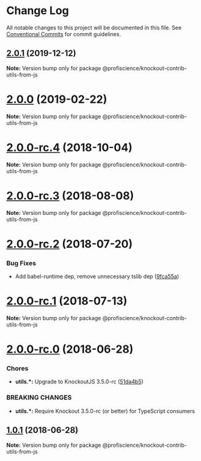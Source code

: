 # Change Log

All notable changes to this project will be documented in this file.
See [Conventional Commits](https://conventionalcommits.org) for commit guidelines.

## [2.0.1](https://github.com/Profiscience/knockout-contrib/compare/@profiscience/knockout-contrib-utils-from-js@2.0.0...@profiscience/knockout-contrib-utils-from-js@2.0.1) (2019-12-12)

**Note:** Version bump only for package @profiscience/knockout-contrib-utils-from-js





# [2.0.0](https://github.com/Profiscience/knockout-contrib/compare/@profiscience/knockout-contrib-utils-from-js@2.0.0-rc.4...@profiscience/knockout-contrib-utils-from-js@2.0.0) (2019-02-22)

**Note:** Version bump only for package @profiscience/knockout-contrib-utils-from-js

<a name="2.0.0-rc.4"></a>

# [2.0.0-rc.4](https://github.com/Profiscience/knockout-contrib/compare/@profiscience/knockout-contrib-utils-from-js@2.0.0-rc.3...@profiscience/knockout-contrib-utils-from-js@2.0.0-rc.4) (2018-10-04)

**Note:** Version bump only for package @profiscience/knockout-contrib-utils-from-js

<a name="2.0.0-rc.3"></a>

# [2.0.0-rc.3](https://github.com/Profiscience/knockout-contrib/compare/@profiscience/knockout-contrib-utils-from-js@2.0.0-rc.2...@profiscience/knockout-contrib-utils-from-js@2.0.0-rc.3) (2018-08-08)

**Note:** Version bump only for package @profiscience/knockout-contrib-utils-from-js

<a name="2.0.0-rc.2"></a>

# [2.0.0-rc.2](https://github.com/Profiscience/knockout-contrib/compare/@profiscience/knockout-contrib-utils-from-js@2.0.0-rc.1...@profiscience/knockout-contrib-utils-from-js@2.0.0-rc.2) (2018-07-20)

### Bug Fixes

- Add babel-runtime dep, remove unnecessary tslib dep ([9fca55a](https://github.com/Profiscience/knockout-contrib/commit/9fca55a))

<a name="2.0.0-rc.1"></a>

# [2.0.0-rc.1](https://github.com/Profiscience/knockout-contrib/compare/@profiscience/knockout-contrib-utils-from-js@2.0.0-rc.0...@profiscience/knockout-contrib-utils-from-js@2.0.0-rc.1) (2018-07-13)

**Note:** Version bump only for package @profiscience/knockout-contrib-utils-from-js

<a name="2.0.0-rc.0"></a>

# [2.0.0-rc.0](https://github.com/Profiscience/knockout-contrib/compare/@profiscience/knockout-contrib-utils-from-js@1.0.1...@profiscience/knockout-contrib-utils-from-js@2.0.0-rc.0) (2018-06-28)

### Chores

- **utils.\*:** Upgrade to KnockoutJS 3.5.0-rc ([51da4b5](https://github.com/Profiscience/knockout-contrib/commit/51da4b5))

### BREAKING CHANGES

- **utils.\*:** Require Knockout 3.5.0-rc (or better) for TypeScript consumers

<a name="1.0.1"></a>

## [1.0.1](https://github.com/Profiscience/knockout-contrib/compare/@profiscience/knockout-contrib-utils-from-js@1.0.0-alpha.9...@profiscience/knockout-contrib-utils-from-js@1.0.1) (2018-06-28)

**Note:** Version bump only for package @profiscience/knockout-contrib-utils-from-js
